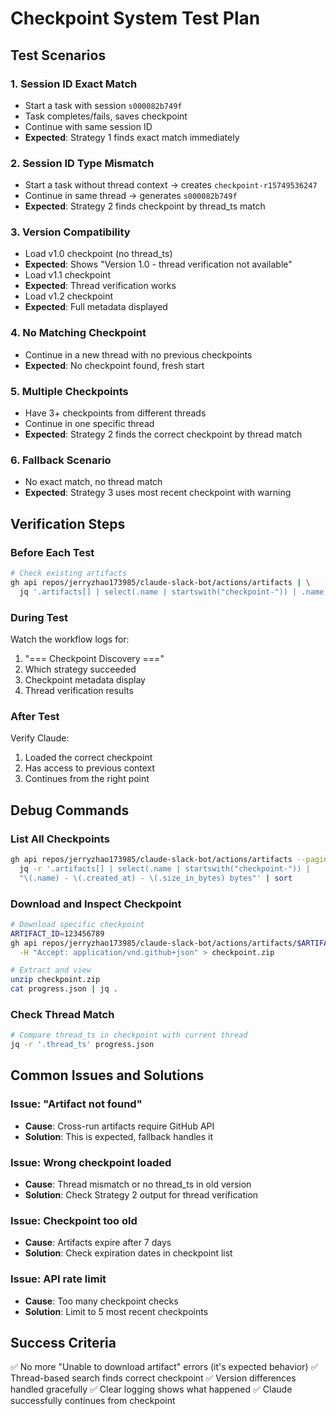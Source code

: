 # Checkpoint System Test Plan

## Test Scenarios

### 1. **Session ID Exact Match**
- Start a task with session `s000082b749f`
- Task completes/fails, saves checkpoint
- Continue with same session ID
- **Expected**: Strategy 1 finds exact match immediately

### 2. **Session ID Type Mismatch**
- Start a task without thread context → creates `checkpoint-r15749536247`
- Continue in same thread → generates `s000082b749f`
- **Expected**: Strategy 2 finds checkpoint by thread_ts match

### 3. **Version Compatibility**
- Load v1.0 checkpoint (no thread_ts)
- **Expected**: Shows "Version 1.0 - thread verification not available"
- Load v1.1 checkpoint
- **Expected**: Thread verification works
- Load v1.2 checkpoint
- **Expected**: Full metadata displayed

### 4. **No Matching Checkpoint**
- Continue in a new thread with no previous checkpoints
- **Expected**: No checkpoint found, fresh start

### 5. **Multiple Checkpoints**
- Have 3+ checkpoints from different threads
- Continue in one specific thread
- **Expected**: Strategy 2 finds the correct checkpoint by thread match

### 6. **Fallback Scenario**
- No exact match, no thread match
- **Expected**: Strategy 3 uses most recent checkpoint with warning

## Verification Steps

### Before Each Test
```bash
# Check existing artifacts
gh api repos/jerryzhao173985/claude-slack-bot/actions/artifacts | \
  jq '.artifacts[] | select(.name | startswith("checkpoint-")) | .name'
```

### During Test
Watch the workflow logs for:
1. "=== Checkpoint Discovery ==="
2. Which strategy succeeded
3. Checkpoint metadata display
4. Thread verification results

### After Test
Verify Claude:
1. Loaded the correct checkpoint
2. Has access to previous context
3. Continues from the right point

## Debug Commands

### List All Checkpoints
```bash
gh api repos/jerryzhao173985/claude-slack-bot/actions/artifacts --paginate | \
  jq -r '.artifacts[] | select(.name | startswith("checkpoint-")) | 
  "\(.name) - \(.created_at) - \(.size_in_bytes) bytes"' | sort
```

### Download and Inspect Checkpoint
```bash
# Download specific checkpoint
ARTIFACT_ID=123456789
gh api repos/jerryzhao173985/claude-slack-bot/actions/artifacts/$ARTIFACT_ID/zip \
  -H "Accept: application/vnd.github+json" > checkpoint.zip

# Extract and view
unzip checkpoint.zip
cat progress.json | jq .
```

### Check Thread Match
```bash
# Compare thread_ts in checkpoint with current thread
jq -r '.thread_ts' progress.json
```

## Common Issues and Solutions

### Issue: "Artifact not found"
- **Cause**: Cross-run artifacts require GitHub API
- **Solution**: This is expected, fallback handles it

### Issue: Wrong checkpoint loaded
- **Cause**: Thread mismatch or no thread_ts in old version
- **Solution**: Check Strategy 2 output for thread verification

### Issue: Checkpoint too old
- **Cause**: Artifacts expire after 7 days
- **Solution**: Check expiration dates in checkpoint list

### Issue: API rate limit
- **Cause**: Too many checkpoint checks
- **Solution**: Limit to 5 most recent checkpoints

## Success Criteria

✅ No more "Unable to download artifact" errors (it's expected behavior)
✅ Thread-based search finds correct checkpoint
✅ Version differences handled gracefully
✅ Clear logging shows what happened
✅ Claude successfully continues from checkpoint